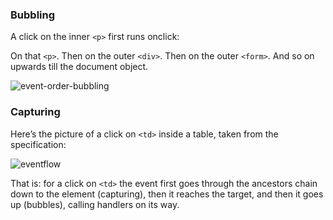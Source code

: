 ### Bubbling

A click on the inner ```<p>``` first runs onclick:

On that ```<p>```.
Then on the outer ```<div>```.
Then on the outer ```<form>```.
And so on upwards till the document object.

![event-order-bubbling](https://user-images.githubusercontent.com/27890805/28240994-ae099276-699c-11e7-9495-bb900aeede0d.png)

### Capturing

Here’s the picture of a click on ```<td>``` inside a table, taken from the specification:

![eventflow](https://user-images.githubusercontent.com/27890805/28241099-c069d1ae-699e-11e7-8486-6f193fc6c565.png)

That is: for a click on ```<td>``` the event first goes through the ancestors chain down to the element (capturing), then it reaches the target, and then it goes up (bubbles), calling handlers on its way.